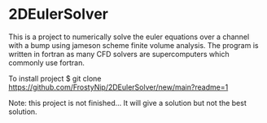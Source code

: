# 2DEulerSolver
This is a project to numerically solve the euler equations over a channel with a bump using jameson scheme finite volume analysis. The program is written in fortran as many CFD solvers are supercomputers which commonly use fortran. 

To install project $ git clone https://github.com/FrostyNip/2DEulerSolver/new/main?readme=1

Note: this project is not finished... It will give a solution but not the best solution.
